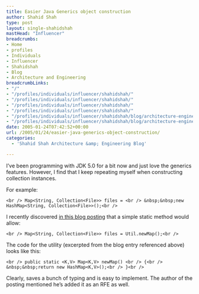 ```yaml
---
title: Easier Java Generics object construction
author: Shahid Shah
type: post
layout: single-shahidshah
mastHead: "Influencer"
breadcrumbs:
- Home
- profiles
- Individuals
- Influencer
- Shahidshah
- Blog
- Architecture and Engineering
breadcrumbLinks:
- "/"
- "/profiles/individuals/influencer/shahidshah/"
- "/profiles/individuals/influencer/shahidshah/"
- "/profiles/individuals/influencer/shahidshah/"
- "/profiles/individuals/influencer/shahidshah/"
- "/profiles/individuals/influencer/shahidshah/blog/architecture-engineering/"
- "/profiles/individuals/influencer/shahidshah/blog/architecture-engineering/"
date: 2005-01-24T07:42:52+00:00
url: /2005/01/24/easier-java-generics-object-construction/
categories:
  - 'Shahid Shah Architecture &amp; Engineering Blog'

---
```

I&#8217;ve been programming with JDK 5.0 for a bit now and just love the generics features. However, I find that I keep repeating myself when constructing collection instances. 

For example:
  
`<br />
  Map<String, Collection<File>> files = <br />
&nbsp;&nbsp;new HashMap<String, Collection<File>>();<br />
` 

I recently discovered [in this blog posting][1] that a simple static method would allow:

`<br />
  Map<String, Collection<File>> files = Util.newMap();<br />
` 

The code for the utility (excerpted from the blog entry referenced above) looks like this:

`<br />
public static <K,V> Map<K,V> newMap() <br />
{<br />
&nbsp;&nbsp;return new HashMap<K,V>();<br />
}<br />
` 

Clearly, saves a bunch of typing and is easy to implement. The author of the posting mentioned he&#8217;s added it as an RFE as well.

 [1]: http://www.artima.com/weblogs/viewpost.jsp?thread=79394